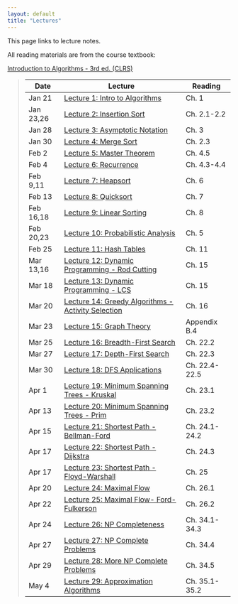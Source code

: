 ```yaml
---
layout: default
title: "Lectures"
---
```


This page links to lecture notes.

All reading materials are from the course textbook:

[Introduction to Algorithms - 3rd ed. (CLRS)](http://mitpress.mit.edu/books/introduction-algorithms)

> Date | Lecture | Reading |
> ---- | ------- | ------- |
> Jan 21    | [Lecture 1: Intro to Algorithms](../lectures/lecture01.html) | Ch. 1 |
> Jan 23,26 | [Lecture 2: Insertion Sort](../lectures/lecture02.html) | Ch. 2.1-2.2 |
> Jan 28    | [Lecture 3: Asymptotic Notation](../lectures/lecture03.html) | Ch. 3 |
> Jan 30    | [Lecture 4: Merge Sort](../lectures/lecture04.html) | Ch. 2.3 |
> Feb 2     | [Lecture 5: Master Theorem](../lectures/lecture05.html) | Ch. 4.5 |
> Feb 4     | [Lecture 6: Recurrence](../lectures/lecture06.html) | Ch. 4.3-4.4 |
> Feb 9,11  | [Lecture 7: Heapsort](../lectures/lecture07.html) | Ch. 6 |
> Feb 13    | [Lecture 8: Quicksort](../lectures/lecture08.html) | Ch. 7 |
> Feb 16,18 | [Lecture 9: Linear Sorting](../lectures/lecture09.html) | Ch. 8 |
> Feb 20,23 | [Lecture 10: Probabilistic Analysis](../lectures/lecture10.html) | Ch. 5 |
> Feb 25    | [Lecture 11: Hash Tables](../lectures/lecture11.html) | Ch. 11 |
> Mar 13,16 | [Lecture 12: Dynamic Programming - Rod Cutting](../lectures/lecture12.html) | Ch. 15 |
> Mar 18    | [Lecture 13: Dynamic Programming - LCS](../lectures/lecture13.html) | Ch. 15 |
> Mar 20    | [Lecture 14: Greedy Algorithms - Activity Selection](../lectures/lecture14.html) | Ch. 16 |
> Mar 23    | [Lecture 15: Graph Theory](../lectures/lecture15.html) | Appendix B.4 |
> Mar 25    | [Lecture 16: Breadth-First Search](../lectures/lecture16.html) | Ch. 22.2 |
> Mar 27    | [Lecture 17: Depth-First Search](../lectures/lecture17.html) | Ch. 22.3 |
> Mar 30    | [Lecture 18: DFS Applications](../lectures/lecture18.html) | Ch. 22.4-22.5 |
> Apr 1     | [Lecture 19: Minimum Spanning Trees - Kruskal](../lectures/lecture19.html) | Ch. 23.1 |
> Apr 13    | [Lecture 20: Minimum Spanning Trees - Prim](../lectures/lecture20.html) | Ch. 23.2 |
> Apr 15    | [Lecture 21: Shortest Path - Bellman-Ford](../lectures/lecture21.html) | Ch. 24.1-24.2 |
> Apr 17    | [Lecture 22: Shortest Path - Dijkstra](../lectures/lecture22.html) | Ch. 24.3 |
> Apr 17    | [Lecture 23: Shortest Path - Floyd-Warshall](../lectures/lecture23.html) | Ch. 25 |
> Apr 20    | [Lecture 24: Maximal Flow](../lectures/lecture24.html) | Ch. 26.1 |
> Apr 22    | [Lecture 25: Maximal Flow- Ford-Fulkerson](../lectures/lecture25.html) | Ch. 26.2 |
> Apr 24    | [Lecture 26: NP Completeness](../lectures/lecture26.html) | Ch. 34.1-34.3 |
> Apr 27    | [Lecture 27: NP Complete Problems](../lectures/lecture27.html) | Ch. 34.4 |
> Apr 29    | [Lecture 28: More NP Complete Problems](../lectures/lecture28.html) | Ch. 34.5 |
> May 4     | [Lecture 29: Approximation Algorithms](../lectures/lecture29.html) | Ch. 35.1-35.2 |

